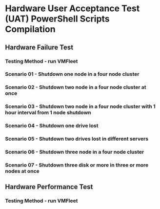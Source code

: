 # Hardware User Acceptance Test (UAT) PowerShell Scripts Compilation
## Hardware Failure Test
### Testing Method - run VMFleet
### Scenario 01 - Shutdown one node in a four node cluster
### Scenario 02 - Shutdown two node in a four node cluster at once
### Scenario 03 - Shutdown two node in a four node cluster with 1 hour interval from 1 node shutdown
### Scenario 04 - Shutdown one drive lost
### Scenario 05 - Shutdown two drives lost in different servers
### Scenario 06 - Shutdown three node in a four node cluster
### Scenario 07 - Shutdown three disk or more in three or more nodes at once

## Hardware Performance Test
### Testing Method - run VMFleet
